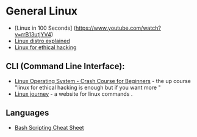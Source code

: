 # General Linux

- [Linux in 100 Seconds] (https://www.youtube.com/watch?v=rrB13utjYV4)
- [Linux distro explained](https://www.youtube.com/watch?v=ShcR4Zfc6Dw)
- [Linux for ethical hacking](https://www.youtube.com/watch?v=lZAoFs75_cs)
## CLI (Command Line Interface):
- [Linux Operating System - Crash Course for Beginners](https://www.youtube.com/watch?v=ROjZy1WbCIA) - the up course "linux for ethical hacking is enough but if you want more " 
- [Linux journey](https://linuxjourney.com/) - a website for linux commands .

## Languages
- [Bash Scripting Cheat Sheet](https://devhints.io/bash)
